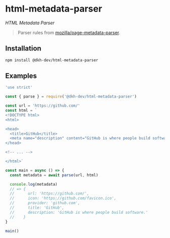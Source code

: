 # html-metadata-parser

_HTML Metadata Parser_

> Parser rules from [mozilla/page-metadata-parser](https://github.com/mozilla/page-metadata-parser).

## Installation

````bash
npm install @dkh-dev/html-metadata-parser
````

## Examples

````javascript
'use strict'

const { parse } = require('@dkh-dev/html-metadata-parser')

const url = 'https://github.com/'
const html = `
<!DOCTYPE html>
<html>

<head>
  <title>GitHub</title>
  <meta name="description" content="GitHub is where people build software.">
</head>

<!-- ... -->

</html>`

const main = async () => {
  const metadata = await parse(url, html)

  console.log(metadata)
  // => {
  //      url: 'https://github.com/',
  //      icon: 'https://github.com/favicon.ico',
  //      provider: 'github.com',
  //      title: 'GitHub',
  //      description: 'GitHub is where people build software.'
  //    }
}

main()
````
